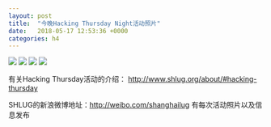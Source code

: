 ```yaml
---
layout: post
title:  "今晚Hacking Thursday Night活动照片"
date:   2018-05-17 12:53:36 +0000
categories: h4
---
```


[<img src='https://raw.githubusercontent.com/shanghailug/res2018/master/i517.h4/i517_1936_1800+08.240x160.jpg'>](https://raw.githubusercontent.com/shanghailug/res2018/master/i517.h4/i517_1936_1800+08.JPG)
[<img src='https://raw.githubusercontent.com/shanghailug/res2018/master/i517.h4/i517_2046_2300+08.240x160.jpg'>](https://raw.githubusercontent.com/shanghailug/res2018/master/i517.h4/i517_2046_2300+08.JPG)
[<img src='https://raw.githubusercontent.com/shanghailug/res2018/master/i517.h4/i517_2046_4300+08.240x160.jpg'>](https://raw.githubusercontent.com/shanghailug/res2018/master/i517.h4/i517_2046_4300+08.JPG)
[<img src='https://raw.githubusercontent.com/shanghailug/res2018/master/i517.h4/i517_2047_1400+08.240x160.jpg'>](https://raw.githubusercontent.com/shanghailug/res2018/master/i517.h4/i517_2047_1400+08.JPG)

有关Hacking Thursday活动的介绍：
http://www.shlug.org/about/#hacking-thursday

SHLUG的新浪微博地址：http://weibo.com/shanghailug 有每次活动照片以及信息发布


